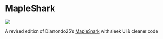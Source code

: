 # MapleShark

![](https://cdn.discordapp.com/attachments/226361687492657153/495940709992366091/MapleShark.png)

A revised edition of Diamondo25's [MapleShark](https://github.com/diamondo25/MapleShark) with sleek UI &amp; cleaner code
